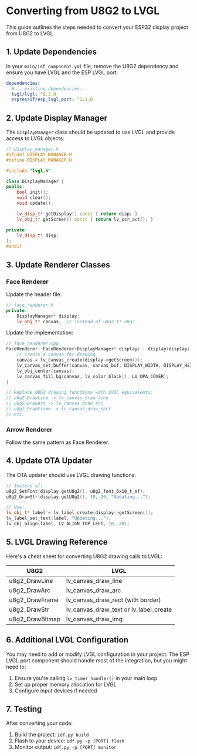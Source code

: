 # Converting from U8G2 to LVGL

This guide outlines the steps needed to convert your ESP32 display project from U8G2 to LVGL.

## 1. Update Dependencies

In your `main/idf_component.yml` file, remove the U8G2 dependency and ensure you have LVGL and the ESP LVGL port:

```yaml
dependencies:
  # ...existing dependencies...
  lvgl/lvgl: ^9.3.0
  espressif/esp_lvgl_port: ^1.1.0
```

## 2. Update Display Manager

The `DisplayManager` class should be updated to use LVGL and provide access to LVGL objects:

```cpp
// display_manager.h
#ifndef DISPLAY_MANAGER_H
#define DISPLAY_MANAGER_H

#include "lvgl.h"

class DisplayManager {
public:
    bool init();
    void clear();
    void update();

    lv_disp_t* getDisplay() const { return disp; }
    lv_obj_t* getScreen() const { return lv_scr_act(); }

private:
    lv_disp_t* disp;
};
#endif
```

## 3. Update Renderer Classes

### Face Renderer

Update the header file:
```cpp
// face_renderer.h
private:
    DisplayManager* display;
    lv_obj_t* canvas;  // instead of u8g2_t* u8g2
```

Update the implementation:
```cpp
// face_renderer.cpp
FaceRenderer::FaceRenderer(DisplayManager* display) : display(display) {
    // Create a canvas for drawing
    canvas = lv_canvas_create(display->getScreen());
    lv_canvas_set_buffer(canvas, canvas_buf, DISPLAY_WIDTH, DISPLAY_HEIGHT, LV_IMG_CF_TRUE_COLOR);
    lv_obj_center(canvas);
    lv_canvas_fill_bg(canvas, lv_color_black(), LV_OPA_COVER);
}

// Replace U8G2 drawing functions with LVGL equivalents:
// u8g2_DrawLine -> lv_canvas_draw_line
// u8g2_DrawArc -> lv_canvas_draw_arc
// u8g2_DrawFrame -> lv_canvas_draw_rect
// etc.
```

### Arrow Renderer

Follow the same pattern as Face Renderer.

## 4. Update OTA Updater

The OTA updater should use LVGL drawing functions:

```cpp
// Instead of:
u8g2_SetFont(display.getU8g2(), u8g2_font_6x10_t_mf);
u8g2_DrawStr(display.getU8g2(), 10, 20, "Updating...");

// Use:
lv_obj_t* label = lv_label_create(display->getScreen());
lv_label_set_text(label, "Updating...");
lv_obj_align(label, LV_ALIGN_TOP_LEFT, 10, 20);
```

## 5. LVGL Drawing Reference

Here's a cheat sheet for converting U8G2 drawing calls to LVGL:

| U8G2 | LVGL |
|------|------|
| u8g2_DrawLine | lv_canvas_draw_line |
| u8g2_DrawArc | lv_canvas_draw_arc |
| u8g2_DrawFrame | lv_canvas_draw_rect (with border) |
| u8g2_DrawStr | lv_canvas_draw_text or lv_label_create |
| u8g2_DrawBitmap | lv_canvas_draw_img |

## 6. Additional LVGL Configuration

You may need to add or modify LVGL configuration in your project. The ESP LVGL port component should handle most of the integration, but you might need to:

1. Ensure you're calling `lv_timer_handler()` in your main loop
2. Set up proper memory allocation for LVGL
3. Configure input devices if needed

## 7. Testing

After converting your code:

1. Build the project: `idf.py build`
2. Flash to your device: `idf.py -p [PORT] flash`
3. Monitor output: `idf.py -p [PORT] monitor`
